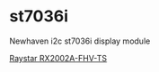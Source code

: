st7036i
=======

Newhaven i2c st7036i display module

[Raystar RX2002A-FHV-TS](http://www.tme.eu/en/Document/ec25f8fc9464d91a27c514a54f895f73/RX2002A-FHW-TS.pdf)
